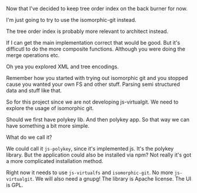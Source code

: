 Now that I've decided to keep tree order index on the back burner for now.

I'm just going to try to use the isomorphic-git instead.

The tree order index is probably more relevant to architect instead.

If I can get the main implementation correct that would be good. But it's difficutl to do the more composite functions. Although you were doing the merge operations etc.

Oh yea you explored XML and tree encodings.

Remember how you started with trying out isomorphic git and you stopped cause you wanted your own FS and other stuff. Parsing semi structured data and stuff like that.

So for this project since we are not developing js-virtualgit. We need to explore the usage of isomorphic git.

Should we first have polykey lib. And then polykey app. So that way we can have something a bit more simple.

What do we call it?

We could call it `js-polykey`, since it's implemented js. It's the polykey library. But the application could also be installed via npm? Not really it's got a more complicated installation method.

Right now it needs to use `js-virtualfs` and `isomorphic-git`. No more `js-virtualgit`. We will also need a gnupg! The library is Apache license. The UI is GPL.
